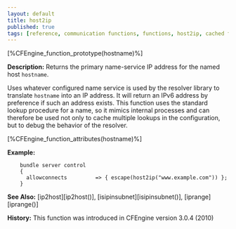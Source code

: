 ```yaml
---
layout: default
title: host2ip
published: true
tags: [reference, communication functions, functions, host2ip, cached function]
---
```


[%CFEngine_function_prototype(hostname)%]

**Description:** Returns the primary name-service IP address for the named host `hostname`.

Uses whatever configured name service is used by the resolver library to
translate `hostname` into an IP address. It will return an IPv6 address
by preference if such an address exists. This function uses the standard
lookup procedure for a name, so it mimics internal processes and can
therefore be used not only to cache multiple lookups in the configuration, but
to debug the behavior of the resolver.

[%CFEngine_function_attributes(hostname)%]

**Example:**

```cf3
    bundle server control
    {
      allowconnects         => { escape(host2ip("www.example.com")) };
    }
```

**See Also:** [ip2host][ip2host()], [isipinsubnet][isipinsubnet()],  [iprange][iprange()]

**History:** This function was introduced in CFEngine version 3.0.4
(2010)
